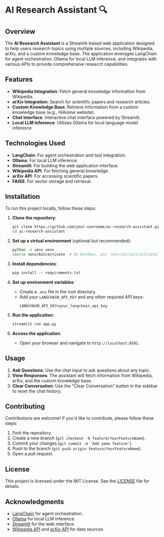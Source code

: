 # AI Research Assistant 🔍

## Overview

The **AI Research Assistant** is a Streamlit-based web application designed to help users research topics using multiple sources, including Wikipedia, arXiv, and a custom knowledge base. The application leverages LangChain for agent orchestration, Ollama for local LLM inference, and integrates with various APIs to provide comprehensive research capabilities.

## Features

- **Wikipedia Integration**: Fetch general knowledge information from Wikipedia.
- **arXiv Integration**: Search for scientific papers and research articles.
- **Custom Knowledge Base**: Retrieve information from a custom knowledge base (e.g., HiAnime website).
- **Chat Interface**: Interactive chat interface powered by Streamlit.
- **Local LLM Inference**: Utilizes Ollama for local language model inference.

## Technologies Used

- **LangChain**: For agent orchestration and tool integration.
- **Ollama**: For local LLM inference.
- **Streamlit**: For building the web application interface.
- **Wikipedia API**: For fetching general knowledge.
- **arXiv API**: For accessing scientific papers.
- **FAISS**: For vector storage and retrieval.

## Installation

To run this project locally, follow these steps:

1. **Clone the repository**:
   ```bash
   git clone https://github.com/your-username/ai-research-assistant.git
   cd ai-research-assistant
   ```

2. **Set up a virtual environment** (optional but recommended):
   ```bash
   python -m venv venv
   source venv/bin/activate  # On Windows, use `venv\Scripts\activate`
   ```

3. **Install dependencies**:
   ```bash
   pip install -r requirements.txt
   ```

4. **Set up environment variables**:
   - Create a `.env` file in the root directory.
   - Add your `LANGCHAIN_API_KEY` and any other required API keys:
     ```plaintext
     LANGCHAIN_API_KEY=your_langchain_api_key
     ```

5. **Run the application**:
   ```bash
   streamlit run app.py
   ```

6. **Access the application**:
   - Open your browser and navigate to `http://localhost:8501`.

## Usage

1. **Ask Questions**: Use the chat input to ask questions about any topic.
2. **View Responses**: The assistant will fetch information from Wikipedia, arXiv, and the custom knowledge base.
3. **Clear Conversation**: Use the "Clear Conversation" button in the sidebar to reset the chat history.

## Contributing

Contributions are welcome! If you'd like to contribute, please follow these steps:

1. Fork the repository.
2. Create a new branch (`git checkout -b feature/YourFeatureName`).
3. Commit your changes (`git commit -m 'Add some feature'`).
4. Push to the branch (`git push origin feature/YourFeatureName`).
5. Open a pull request.

## License

This project is licensed under the MIT License. See the [LICENSE](LICENSE) file for details.

## Acknowledgments

- [LangChain](https://www.langchain.com/) for agent orchestration.
- [Ollama](https://ollama.ai/) for local LLM inference.
- [Streamlit](https://streamlit.io/) for the web interface.
- [Wikipedia API](https://www.mediawiki.org/wiki/API:Main_page) and [arXiv API](https://arxiv.org/help/api) for data sources.
